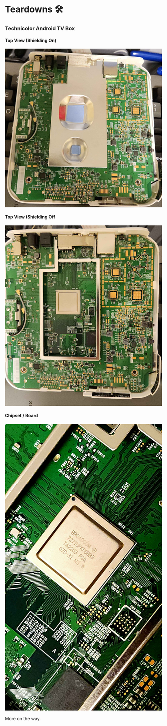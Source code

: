 # Teardowns 🛠


### Technicolor Android TV Box
<!-- tabs:start -->

#### **Top View (Shielding On)**

![img](teardownMedia/technicolor_android_tv/technicolor_shield_on.jpg)

#### **Top View (Shielding Off**

![img](teardownMedia/technicolor_android_tv/technicolor_shielding_off_topview.jpg)

#### **Chipset / Board**

![img](teardownMedia/technicolor_android_tv/technicolor_chipset.jpg)

<!-- tabs:end -->



More on the way.